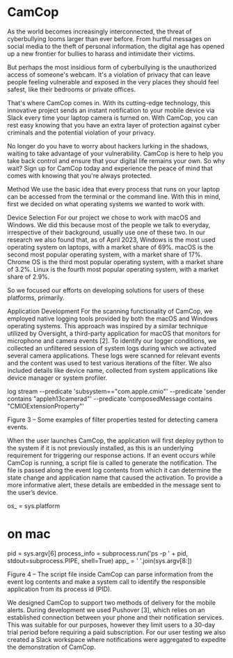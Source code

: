 # CamCop

As the world becomes increasingly interconnected, the threat of cyberbullying looms larger than ever before. From hurtful messages on social media to the theft of personal information, the digital age has opened up a new frontier for bullies to harass and intimidate their victims. 

But perhaps the most insidious form of cyberbullying is the unauthorized access of someone's webcam. It's a violation of privacy that can leave people feeling vulnerable and exposed in the very places they should feel safest, like their bedrooms or private offices. 

That's where CamCop comes in. With its cutting-edge technology, this innovative project sends an instant notification to your mobile device via Slack every time your laptop camera is turned on. With CamCop, you can rest easy knowing that you have an extra layer of protection against cyber criminals and the potential violation of your privacy. 

No longer do you have to worry about hackers lurking in the shadows, waiting to take advantage of your vulnerability. CamCop is here to help you take back control and ensure that your digital life remains your own. So why wait? Sign up for CamCop today and experience the peace of mind that comes with knowing that you're always protected.

Method
We use the basic idea that every process that runs on your laptop can be accessed from the terminal or the command line. With this in mind, first we decided on what operating systems we wanted to work with.

Device Selection
For our project we chose to work with macOS and Windows. We did this because most of the people we talk to everyday, irrespective of their background, usually use one of these two. In our research we also found that, as of April 2023, Windows is the most used operating system on laptops, with a market share of 69%. macOS is the second most popular operating system, with a market share of 17%. Chrome OS is the third most popular operating system, with a market share of 3.2%. Linux is the fourth most popular operating system, with a market share of 2.9%. 

So we focused our efforts on developing solutions for users of these platforms, primarily. 

Application Development
For the scanning functionality of CamCop, we employed native logging tools provided by both the macOS and Windows operating systems. This approach was inspired by a similar technique utilized by Oversight, a third-party application for macOS that monitors for microphone and camera events [2]. To identify our logger conditions, we collected an unfiltered session of system logs during which we activated several camera applications. These logs were scanned for relevant events and the content was used to test various iterations of the filter. We also included details like device name, collected from system applications like device manager or system profiler.

log stream
  --predicate 'subsystem=="com.apple.cmio"'
  --predicate 'sender contains "appleh13camerad"'
  --predicate 'composedMessage contains "CMIOExtensionProperty"'

Figure 3 – Some examples of filter properties tested for detecting camera events.

When the user launches CamCop, the application will first deploy python to the system if it is not previously installed, as this is an underlying requirement for triggering our response actions. If an event occurs while CamCop is running, a script file is called to generate the notification. The file is passed along the event log contents from which it can determine the state change and application name that caused the activation. To provide a more informative alert, these details are embedded in the message sent to the user’s device.

os_ = sys.platform
# on mac
pid = sys.argv[6]
process_info = subprocess.run('ps -p ' + pid, stdout=subprocess.PIPE, shell=True)
app_ = ' '.join(sys.argv[8:])

Figure 4 – The script file inside CamCop can parse information from the event log contents and make a system call to identify the responsible application from its process id (PID).

We designed CamCop to support two methods of delivery for the mobile alerts. During development we used Pushover [3], which relies on an established connection between your phone and their notification services. This was suitable for our purposes, however they limit users to a 30-day trial period before requiring a paid subscription. For our user testing we also created a Slack workspace where notifications were aggregated to expedite the demonstration of CamCop.
